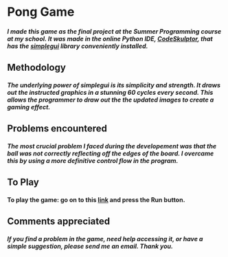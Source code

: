 # Pong Game
##### I made this game as the final project at the Summer Programming course at my school. It was made in the online Python IDE, [CodeSkulptor](http://py3.codeskulptor.org/about.html), that has the [simplegui](http://www.codeskulptor.org/) library conveniently installed.


## Methodology
##### The underlying power of simplegui is its simplicity and strength. It draws out the instructed graphics in a stunning 60 cycles every second. This allows the programmer to draw out the the updated images to create a gaming effect.

## Problems encountered
##### The most crucial problem I faced during the developement was that the ball was not correctly reflecting off the edges of the board. I overcame this by using a more definitive control flow in the program.

## To Play
#### To play the game: go on to this [link](http://py3.codeskulptor.org/#user301_MdYTXcPoFA_0.py) and press the **Run** button.

## Comments appreciated
##### If you find a problem in the game, need help accessing it, or have a simple suggestion, please send me an email. Thank you.
